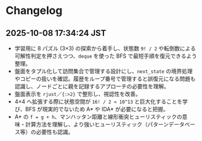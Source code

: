# Changelog

## 2025-10-08 17:34:24 JST
- 学習用に 8 パズル (3×3) の探索から着手し、状態数 `9! / 2` や転倒数による可解性判定を押さえつつ、`deque` を使った BFS で最短手順を復元できるよう整理。
- 盤面をタプル化して訪問集合で管理する設計にし、`next_state` の境界処理やコピーの扱いを確認。履歴をループ番号で管理すると誤復元になる問題も認識し、ノードごとに親を記録するアプローチの必要性を理解。
- 盤面表示を `rjust`／`{:>2}` で整形し、視認性を改善。
- 4×4 へ拡張する際に状態空間が `16! / 2 ≈ 10^13` と巨大化することを学び、BFS が現実的でないため A* や IDA* が必要になると把握。
- A* の `f = g + h`、マンハッタン距離と線形衝突ヒューリスティックの意味・計算方法を理解し、より強いヒューリスティック（パターンデータベース等）の必要性も認識。

